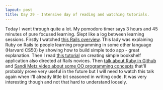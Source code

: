 ```yaml
---
layout: post
title: Day 29 - Intensive day of reading and watching tutorials.
---
```

Today I went through quite a lot. My pomodoro timer says 3 hours and 45 minutes of pure focused learning. Slept like a log between learning sessions.
Firstly I watched [this Rails overview](https://www.youtube.com/watch?v=gTBCHu0btn8). This lady was explaining Ruby on Rails to people learning programming in some other language (Harvard CS50) by showing how to build simple todo app - great explanation. Then I read [this tutorial](https://code.tutsplus.com/tutorials/zero-to-sixty-creating-and-deploying-a-rails-app-in-under-an-hour--net-8252) on creating simple bookshelf application also directed at Rails novices. Then [talk about Ruby in Github](https://confreaks.tv/videos/mwrc2013-ruby-at-github) and [Sandi Metz video about some OO programming concepts](https://confreaks.tv/videos/railsconf2015-nothing-is-something) that'll probably prove very useful in the future but I will need to watch this talk again when I'll already little bit seasoned in writing code. It was very interesting though and not that hard to understand loosely.
